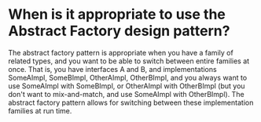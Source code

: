 # When is it appropriate to use the Abstract Factory design pattern?

The abstract factory pattern is appropriate when you have a family of related types, and you want to be able to
switch between entire families at once. That is, you have interfaces A and B, and implementations SomeAImpl,
SomeBImpl, OtherAImpl, OtherBImpl, and you always want to use SomeAImpl with SomeBImpl, or OtherAImpl with OtherBImpl
(but you don't want to mix-and-match, and use SomeAImpl with OtherBImpl). The abstract factory pattern allows for
switching between these implementation families at run time.